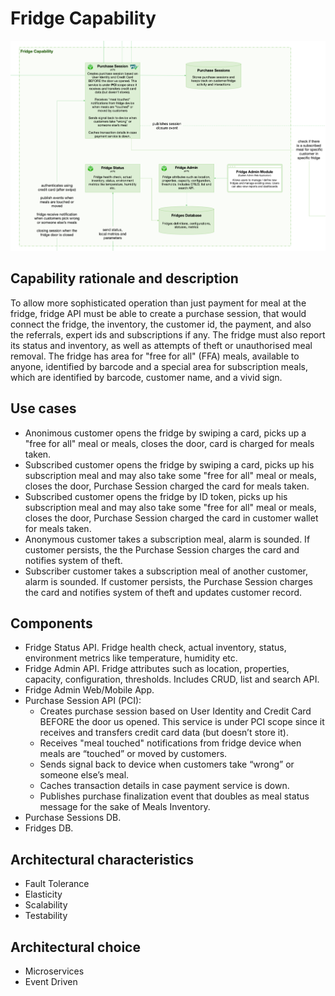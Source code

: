 # Fridge Capability  

![image](../Images/Fridge.png) 

## Capability rationale and description

To allow more sophisticated operation than just payment for meal at the fridge, fridge API must be able to create a purchase session, that would connect the fridge, the inventory, the customer id, the payment, and also the referrals, expert ids and subscriptions if any.
The fridge must also report its status and inventory, as well as attempts of theft or unauthorised meal removal.
The fridge has area for "free for all" (FFA) meals, available to anyone, identified by barcode and a special area for subscription meals, which are identified by barcode, customer name, and a vivid sign.

## Use cases

* Anonimous customer opens the fridge by swiping a card, picks up a "free for all" meal or meals, closes the door, card is charged for meals taken.
* Subscribed customer opens the fridge by swiping a card, picks up his subscription meal and may also take some "free for all" meal or meals, closes the door, Purchase Session charged the card for meals taken.
* Subscribed customer opens the fridge by ID token, picks up his subscription meal and may also take some "free for all" meal or meals, closes the door, Purchase Session charged the card in customer wallet for meals taken.
* Anonymous customer takes a subscription meal, alarm is sounded. If customer persists, the the Purchase Session charges the card and notifies system of theft.
* Subscriber customer takes a subscription meal of another customer, alarm is sounded. If customer persists, the Purchase Session charges the card and notifies system of theft and updates customer record. 


## Components

* Fridge Status API. Fridge health check, actual inventory, status, environment metrics like temperature, humidity etc.
* Fridge Admin API. Fridge attributes such as location, properties, capacity, configuration, thresholds. Includes CRUD, list and search API.
* Fridge Admin Web/Mobile App.
* Purchase Session API (PCI): 
    - Creates purchase session based on User Identity and Credit Card BEFORE the door us opened. This service is under PCI scope since it receives and transfers credit card data (but doesn’t store it).
    - Receives "meal touched" notifications from fridge device when meals are “touched” or moved by customers. 
    - Sends signal back to device when customers take “wrong” or someone else’s meal.
    - Caches transaction details in case payment service is down.
    - Publishes purchase finalization event that doubles as meal status message for the sake of Meals Inventory.
* Purchase Sessions DB.
* Fridges DB.

## Architectural characteristics

* Fault Tolerance
* Elasticity
* Scalability
* Testability

## Architectural choice

* Microservices
* Event Driven

